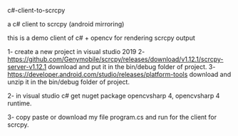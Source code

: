 c#-client-to-scrcpy

a c# client to scrcpy (android mirroring)

this is a demo client of c# + opencv for rendering scrcpy output


1- create a new project in visual studio 2019 
2- https://github.com/Genymobile/scrcpy/releases/download/v1.12.1/scrcpy-server-v1.12.1 download and put it in the bin/debug folder of project. 
3- https://developer.android.com/studio/releases/platform-tools download and unzip it in the bin/debug folder of project.

2- in visual studio c# get nuget package opencvsharp 4, opencvsharp 4 runtime.

3- copy paste or download my file program.cs and run for the client for scrcpy.
